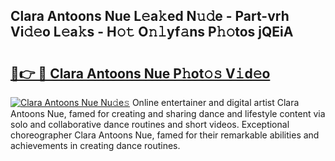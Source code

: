 ## Clara Antoons Nue L𝚎a𝚔ed N𝚞𝚍e - Part-vrh Vi𝚍𝚎o L𝚎a𝚔s - H𝚘𝚝 O𝚗𝚕yf𝚊ns P𝚑𝚘tos jQEiA

# <h2><a href="http://kf7yx1.oniu.top/?m=Clara+Antoons+Nue">🔗👉 🔴 Clara Antoons Nue P𝚑ot𝚘𝚜 V𝚒d𝚎o</a></h2>

[![Clara Antoons Nue Nu𝚍e𝚜](https://i.imgur.com/0qMVB7G.gif)](http://kf7yx1.oniu.top/?m=Clara+Antoons+Nue)
Online entertainer and digital artist Clara Antoons Nue, famed for creating and sharing dance and lifestyle content via solo and collaborative dance routines and short videos. Exceptional choreographer Clara Antoons Nue, famed for their remarkable abilities and achievements in creating dance routines.  
